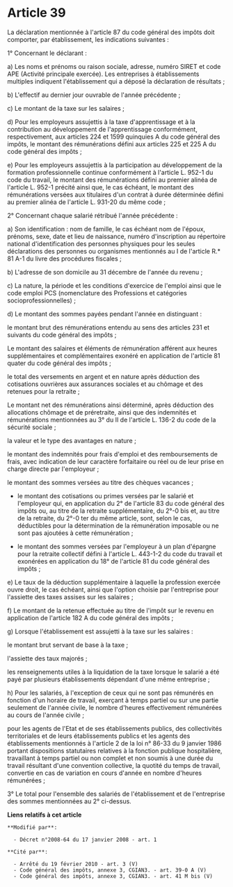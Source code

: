 # Article 39

La déclaration mentionnée à l'article 87 du code général des impôts doit comporter, par établissement, les indications
suivantes : 

1° Concernant le déclarant : 

a) Les noms et prénoms ou raison sociale, adresse, numéro SIRET et code APE (Activité principale exercée). Les entreprises à
établissements multiples indiquent l'établissement qui a déposé la déclaration de résultats ; 

b) L'effectif au dernier jour ouvrable de l'année précédente ; 

c) Le montant de la taxe sur les salaires ; 

d) Pour les employeurs assujettis à la taxe d'apprentissage et à la contribution au développement de l'apprentissage
conformément, respectivement, aux articles 224 et 1599 quinquies A du code général des impôts, le montant des rémunérations
défini aux articles 225 et 225 A du code général des impôts ; 

e) Pour les employeurs assujettis à la participation au développement de la formation professionnelle continue conformément à
l'article L. 952-1 du code du travail, le montant des rémunérations défini au premier alinéa de l'article L. 952-1 précité
ainsi que, le cas échéant, le montant des rémunérations versées aux titulaires d'un contrat à durée déterminée défini au
premier alinéa de l'article L. 931-20 du même code ; 

2° Concernant chaque salarié rétribué l'année précédente : 

a) Son identification : nom de famille, le cas échéant nom de l'époux, prénoms, sexe, date et lieu de naissance, numéro
d'inscription au répertoire national d'identification des personnes physiques pour les seules déclarations des personnes ou
organismes mentionnés au I de l'article R.* 81 A-1 du livre des procédures fiscales ; 

b) L'adresse de son domicile au 31 décembre de l'année du revenu ; 

c) La nature, la période et les conditions d'exercice de l'emploi ainsi que le code emploi PCS (nomenclature des Professions
et catégories socioprofessionnelles) ; 

d) Le montant des sommes payées pendant l'année en distinguant : 

le montant brut des rémunérations entendu au sens des articles 231 et suivants du code général des impôts ; 

Le montant des salaires et éléments de rémunération afférent aux heures supplémentaires et complémentaires exonéré en
application de l'article 81 quater du code général des impôts ; 

le total des versements en argent et en nature après déduction des cotisations ouvrières aux assurances sociales et au
chômage et des retenues pour la retraite ; 

Le montant net des rémunérations ainsi déterminé, après déduction des allocations chômage et de préretraite, ainsi que des
indemnités et rémunérations mentionnées au 3° du II de l'article L. 136-2 du code de la sécurité sociale ; 

la valeur et le type des avantages en nature ; 

le montant des indemnités pour frais d'emploi et des remboursements de frais, avec indication de leur caractère forfaitaire
ou réel ou de leur prise en charge directe par l'employeur ; 

le montant des sommes versées au titre des chèques vacances ;

- le montant des cotisations ou primes versées par le salarié et l'employeur qui, en application du 2° de l'article 83 du
code général des impôts ou, au titre de la retraite supplémentaire, du 2°-0 bis et, au titre de la retraite, du 2°-0 ter du
même article, sont, selon le cas, déductibles pour la détermination de la rémunération imposable ou ne sont pas ajoutées à
cette rémunération ;

- le montant des sommes versées par l'employeur à un plan d'épargne pour la retraite collectif défini à l'article L. 443-1-2
du code du travail et exonérées en application du 18° de l'article 81 du code général des impôts ; 

e) Le taux de la déduction supplémentaire à laquelle la profession exercée ouvre droit, le cas échéant, ainsi que l'option
choisie par l'entreprise pour l'assiette des taxes assises sur les salaires ; 

f) Le montant de la retenue effectuée au titre de l'impôt sur le revenu en application de l'article 182 A du code général des
impôts ; 

g) Lorsque l'établissement est assujetti à la taxe sur les salaires : 

le montant brut servant de base à la taxe ; 

l'assiette des taux majorés ; 

les renseignements utiles à la liquidation de la taxe lorsque le salarié a été payé par plusieurs établissements dépendant
d'une même entreprise ; 

h) Pour les salariés, à l'exception de ceux qui ne sont pas rémunérés en fonction d'un horaire de travail, exerçant à temps
partiel ou sur une partie seulement de l'année civile, le nombre d'heures effectivement rémunérées au cours de l'année
civile ; 

pour les agents de l'Etat et de ses établissements publics, des collectivités territoriales et de leurs établissements
publics et les agents des établissements mentionnés à l'article 2 de la loi n° 86-33 du 9 janvier 1986 portant dispositions
statutaires relatives à la fonction publique hospitalière, travaillant à temps partiel ou non complet et non soumis à une
durée du travail résultant d'une convention collective, la quotité du temps de travail, convertie en cas de variation en
cours d'année en nombre d'heures rémunérées ; 

3° Le total pour l'ensemble des salariés de l'établissement et de l'entreprise des sommes mentionnées au 2° ci-dessus.

**Liens relatifs à cet article**

	**Modifié par**:

	  - Décret n°2008-64 du 17 janvier 2008 - art. 1

	**Cité par**:

	  - Arrêté du 19 février 2010 - art. 3 (V)
	  - Code général des impôts, annexe 3, CGIAN3. - art. 39-0 A (V)
	  - Code général des impôts, annexe 3, CGIAN3. - art. 41 M bis (V)
